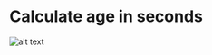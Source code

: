 # Calculate age in seconds

![alt text](https://github.com/proman3419/Programming-Challenges-v1.4/Screenshots/03_1.PNG)
